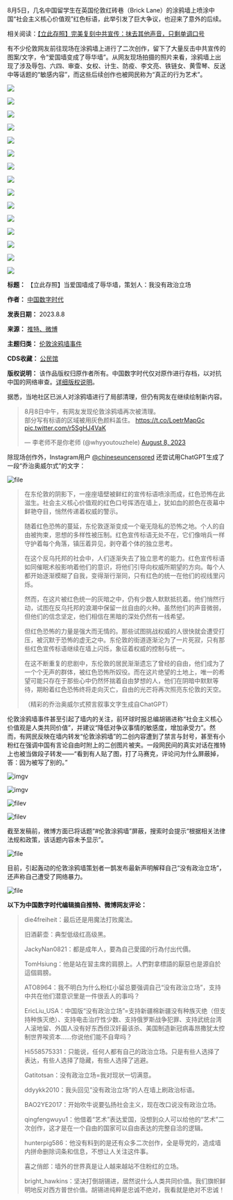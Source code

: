 8月5日，几名中国留学生在英国伦敦红砖巷（Brick Lane）的涂鸦墙上喷涂中国“社会主义核心价值观”红色标语，此举引发了巨大争议，也迎来了意外的后续。


相关阅读：[【立此存照】完美复刻中共宣传：抹去其他声音，只剩单调口号](https://chinadigitaltimes.net/chinese/699091.html "【立此存照】完美复刻中共宣传：抹去其他声音，只剩单调口号")


有不少伦敦网友前往现场在涂鸦墙上进行了二次创作，留下了大量反击中共宣传的图案/文字，令“爱国墙变成了辱华墙”。从网友现场拍摄的照片来看，涂鸦墙上出现了涉及辱包、六四、审查、女权、计生、防疫、李文亮、铁链女、黄雪琴、反送中等话题的“敏感内容”，而这些后续创作也被网民称为“真正的行为艺术”。










![]( "1")









![]( "2")









![]( "3")









![]( "4")









![]( "5")









![]( "6")









![]( "7")









![]( "8")









![]( "9")









![]( "10")









![]( "14")









![]( "9_副本")









![]( "12.1")









![]( "11")









![]( "12")










**标题：** 【立此存照】当爱国墙成了辱华墙，策划人：我没有政治立场  

**作者：** [中国数字时代](https://chinadigitaltimes.net/space/中国数字时代)  

**发表日期：** 2023.8.8  

**来源：** [推特、微博](https://chinadigitaltimes.net/chinese/feed)  

**主题归类：** [伦敦涂鸦墙事件](https://chinadigitaltimes.net/space/伦敦涂鸦墙事件)  

**CDS收藏：** [公民馆](https://chinadigitaltimes.net/space/%E5%85%AC%E6%B0%91%E9%A6%86)  

**版权说明：** 该作品版权归原作者所有。中国数字时代仅对原作进行存档，以对抗中国的网络审查。[详细版权说明](https://chinadigitaltimes.net/chinese/copyright)。


据悉，当地社区已派人对涂鸦墙进行了局部清理，但仍有网友在继续绘制新内容。



> 
> 8月8日中午，有网友发现伦敦涂鸦墙再次被清理。  
> 部分写有标语的区域被用灰色颜料盖住。 <https://t.co/LoetrMapGc> [pic.twitter.com/r5SgHJ4VaK](https://t.co/r5SgHJ4VaK)
> 
> 
> — 李老师不是你老师 (@whyyoutouzhele) [August 8, 2023](https://twitter.com/whyyoutouzhele/status/1688874839199682560?ref_src=twsrc%5Etfw)
> 
> 



除现场创作外，Instagram用户 [@chineseuncensored](https://www.instagram.com/p/CvmwTV7v86j "@chineseuncensored") 还尝试用ChatGPT生成了一段“乔治奥威尔式”的文字：


![file](https://chinadigitaltimes.net/chinese/files/2023/08/image-1691495558526.png)



> 
> 在东伦敦的阴影下，一座座墙壁被鲜红的宣传标语喷涂而成，红色恐怖在此滋生。社会主义核心价值观的红色口号挥洒在墙上，犹如血的颜色在夜幕中鲜艳夺目，悄然传递着权威的警示。
> 
> 
> 随着红色恐怖的蔓延，东伦敦逐渐变成一个毫无隐私的恐怖之地。个人的自由被拘束，思想的多样性被压制。红色宣传标语无处不在，它们像哨兵一样守护着每个角落，镇压着异见，剥夺着个体的独立思考。
> 
> 
> 在这个反乌托邦的社会中，人们逐渐失去了独立思考的能力。红色宣传标语如同催眠术般影响着他们的意识，将他们引导向权威所期望的方向。每个人都开始逐渐模糊了自我，变得渐行渐同，只有红色的统一在他们的视线里闪烁。
> 
> 
> 然而，在这片被红色统一的灰暗之中，仍有少数人默默抵抗着。他们悄然行动，试图在反乌托邦的浪潮中保留一丝自由的火种。虽然他们的声音微弱，但他们的信念坚定，他们相信在黑暗的深处仍然有一线希望。
> 
> 
> 但红色恐怖的力量是强大而无情的。那些试图挑战权威的人很快就会遭受打压，被沉默于恐怖的虚无之中。东伦敦的街道逐渐沦为了一片死寂，只有那些红色宣传标语继续在墙上闪烁，象征着权威的控制与统一。
> 
> 
> 在这不断重复的悲剧中，东伦敦的居民渐渐遗忘了曾经的自由，他们成为了一个个无声的群体，被红色恐怖所奴役。而在这片绝望的土地上，唯一的希望可能只存在于那些心中仍然怀揣着自由梦想的人，他们在阴暗中默默等待，期盼着红色恐怖终将走向灭亡，自由的光芒将再次照亮东伦敦的天空。
> 
> 
> （精彩的乔治奥威尔式预言叙事文字生成自ChatGPT）
> 
> 
> 


伦敦涂鸦墙事件甚至引起了墙内的关注，前环球时报总编胡锡进称“社会主义核心价值观是人类共同价值”，并建议“降低对争议事情的敏感度，增加承受力”。然而，有网民反映在墙内转发“伦敦涂鸦墙”的二创内容遭到了禁言与封号，甚至有小粉红在强调中国有言论自由时附上的二创图片被夹。一段网民间的真实对话在推特上也被当做段子转发——“看到有人贴了图，打了马赛克，评论问为什么屏蔽掉，答：因为被写了别的。”


![imgv](https://chinadigitaltimes.net/chinese/files/2023/08/img_2338.jpg)  

![imgv](https://chinadigitaltimes.net/chinese/files/2023/08/F266N-QWgAEK9_c.png)


![filev](https://chinadigitaltimes.net/chinese/files/2023/08/image-1691497381165.png)  

![filev](https://chinadigitaltimes.net/chinese/files/2023/08/image-1691497433380.png)


截至发稿前，微博方面已将话题“#伦敦涂鸦墙”屏蔽，搜索时会提示“根据相关法律法规和政策，该话题内容未予显示”。


![file](https://chinadigitaltimes.net/chinese/files/2023/08/image-1691496384751.png)


目前，引起轰动的伦敦涂鸦墙策划者一鹊发布最新声明解释自己“没有政治立场”，还声称自己遭受了网络暴力。


![file](https://chinadigitaltimes.net/chinese/files/2023/08/image-1691496581301.png)


**以下为中国数字时代编辑摘自推特、微博网友评论：** 



> 
> die4freiheit：最后还是用魔法打败魔法。
> 
> 
> 旧酒薪壶：典型低级红高级黑。
> 
> 
> JackyNan0821：都是成年人，要為自己愛國的行為付出代價。
> 
> 
> TomHsiung：他是站在習主席的肩膀上。人們對拿標語的厭惡也是源自於這個肩膀。
> 
> 
> ATO8964：我不明白为什么粉红小留总要强调自己“没有政治立场”，支持中共在他们潜意识里是一件很丢人的事吗？
> 
> 
> EricLiu\_USA：中国版“没有政治立场”=支持新疆棉新疆没有种族灭绝（但支持种族灭绝）、支持电击治疗性少数、支持俄罗斯战争犯罪、支持武统台湾人滚地留、外国人没有好东西但汉奸最该杀、美国制造新冠病毒昂撒犹太控制世界唉资本……你说他们能不自卑吗？
> 
> 
> Hi558575331：只能说，任何人都有自己的政治立场。只是有些人选择了表达，有些人选择了隐藏，有些人选择了逃避。
> 
> 
> Gatitotsan：没有政治立场=我对现状一切满意。
> 
> 
> ddyykk2010：我头回见”没有政治立场”的人在墙上刷政治标语。
> 
> 
> BAO2YE2017：开始吹牛说要弘扬社会主义，现在改口说没有政治立场。
> 
> 
> qingfengwuyu1：他借着“艺术”表达爱国，没想到众人可以给他的“艺术”二次创作，这才是在一个自由的国家可以自由表达的完整自洽的逻辑。
> 
> 
> hunterpig586：他没有料到的是还有众多二次创作，全是辱党的，造成墙内拼命删除词条和信息，不想让人关注这件事。
> 
> 
> 喜之俏郎：墙外的世界真是让人越来越站不住粉红的立场。
> 
> 
> bright\_hawkins：坚决打倒胡锡进，居然说什么人类共同价值。我们旗帜鲜明地反对西方普世价值。胡锡进纯粹是忠诚不绝对，我看就是绝对不忠诚！
> 
> 
> 

